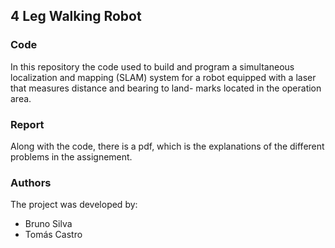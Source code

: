 ## 4 Leg Walking Robot 

### Code
In this repository the code used to build and program a simultaneous localization and
mapping (SLAM) system for a robot equipped with a laser that measures distance and bearing to land-
marks located in the operation area.


### Report 
Along with the code, there is a pdf, which is the explanations of the different problems in the assignement.

### Authors
The project was developed by:
- Bruno Silva 
- Tomás Castro
